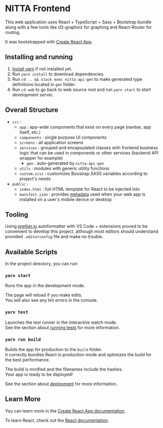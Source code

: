 # NITTA Frontend

This web application uses React + TypeScript + Sass + Bootstrap bundle along with a few tools like d3-graphviz for graphing and React-Router for routing.

It was bootstrapped with [Create React App](https://github.com/facebook/create-react-app).

## Installing and running

1. [Install yarn](https://yarnpkg.com/getting-started/install) if not installed yet.
2. Run `yarn install` to download dependencies.
3. Run `cd .. && stack exec nitta-api-gen` to make generated type definitions located in `gen` folder.
4. Run `cd web` to go back to web source root and run `yarn start` to start development server.

## Overall Structure

- `src` :
  - `app` : app-wide components that exist on every page (navbar, app itself, etc.)
  - `components` : single purpose UI components
  - `screens` : all application screens
  - `services` : grouped and encapsulated classes with frontend business logic that can be used in components or other services (backend API wrapper for example)
    - `gen` : auto-generated by `nitta-api-gen`
  - `utils` : modules with generic utility functions
  - `custom.scss` : customizes Boostrap SASS variables according to project's needs
- `public` :
  - `index.html` : full HTML template for React to be injected into
  - `manifest.json` : provides [metadata](https://developers.google.com/web/fundamentals/web-app-manifest/) used when your web app is installed on a user's mobile device or desktop

## Tooling

Using [prettier.io](https://prettier.io) autoformatter with VS Code + extensions proved to be convenient to develop this project, although most editors should understand provided `.editorconfig` file and make no trouble.

## Available Scripts

In the project directory, you can run:

### `yarn start`

Runs the app in the development mode.<br>

The page will reload if you make edits.<br>
You will also see any lint errors in the console.

### `yarn test`

Launches the test runner in the interactive watch mode.<br>
See the section about [running tests](https://facebook.github.io/create-react-app/docs/running-tests) for more information.

### `yarn run build`

Builds the app for production to the `build` folder.<br>
It correctly bundles React in production mode and optimizes the build for the best performance.

The build is minified and the filenames include the hashes.<br>
Your app is ready to be deployed!

See the section about [deployment](https://facebook.github.io/create-react-app/docs/deployment) for more information.

<!-- ### `npm run eject` -->

<!-- That's a custom script implemented by Create React App, which was used to bootstrap this project. -->

<!-- **Note: this is a one-way operation. Once you `eject`, you can’t go back!** -->

<!-- If you aren’t satisfied with the build tool and configuration choices, you can `eject` at any time. This command will remove the single build dependency from your project. -->

<!-- Instead, it will copy all the configuration files and the transitive dependencies (Webpack, Babel, ESLint, etc) right into your project so you have full control over them. All of the commands except `eject` will still work, but they will point to the copied scripts so you can tweak them. At this point you’re on your own. -->

<!-- You don’t have to ever use `eject`. The curated feature set is suitable for small and middle deployments, and you shouldn’t feel obligated to use this feature. However we understand that this tool wouldn’t be useful if you couldn’t customize it when you are ready for it. -->

## Learn More

You can learn more in the [Create React App documentation](https://facebook.github.io/create-react-app/docs/getting-started).

To learn React, check out the [React documentation](https://reactjs.org/).
